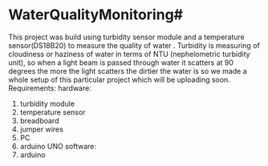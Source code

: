 # WaterQualityMonitoring#

This project was build using turbidity sensor module and a temperature sensor(DS18B20) to measure the quality of water .
Turbidity is measuring of cloudiness or haziness of water in terms of NTU (nephelometric turbidity unit), so when a light beam is passed through water it scatters at 90
degrees the more the light scatters the dirtier the water is
so we made a whole setup of this particular project which will be uploading soon.
Requirements:
hardware:
1. turbidity module
2. temperature sensor
3. breadboard
4. jumper wires
5. PC
6. arduino UNO
software:
1. arduino

